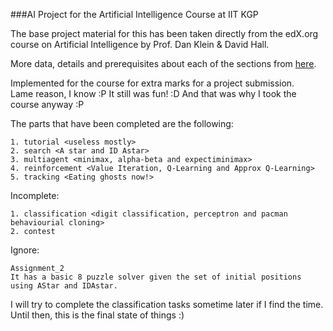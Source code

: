 ###AI Project for the Artificial Intelligence Course at IIT KGP

The base project material for this has been taken directly from the edX.org course on Artificial Intelligence by Prof. Dan Klein & David Hall.

More data, details and prerequisites about each of the sections from [here](http://ai.berkeley.edu/project_overview.html).

Implemented for the course for extra marks for a project submission.  
Lame reason, I know :P 
It still was fun! :D And that was why I took the course anyway :P

The parts that have been completed are the following:

	1. tutorial <useless mostly>
	2. search <A star and ID Astar>
	3. multiagent <minimax, alpha-beta and expectiminimax>
	4. reinforcement <Value Iteration, Q-Learning and Approx Q-Learning>
	5. tracking <Eating ghosts now!>

Incomplete: 

	1. classification <digit classification, perceptron and pacman behaviourial cloning>
	2. contest

Ignore:

	Assignment_2
	It has a basic 8 puzzle solver given the set of initial positions using AStar and IDAstar.

I will try to complete the classification tasks sometime later if I find the time. Until then, this is the final state of things :)
